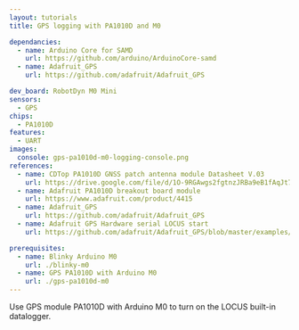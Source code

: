 ```yaml
---
layout: tutorials
title: GPS logging with PA1010D and M0

dependancies:
  - name: Arduino Core for SAMD
    url: https://github.com/arduino/ArduinoCore-samd
  - name: Adafruit_GPS
    url: https://github.com/adafruit/Adafruit_GPS

dev_board: RobotDyn M0 Mini
sensors:
  - GPS
chips:
  - PA1010D
features:
  - UART
images:
  console: gps-pa1010d-m0-logging-console.png
references:
  - name: CDTop PA1010D GNSS patch antenna module Datasheet V.03
    url: https://drive.google.com/file/d/1O-9RGAwgs2fgtnzJRBa9eB1fAqJt7n_k/view
  - name: Adafruit PA1010D breakout board module
    url: https://www.adafruit.com/product/4415
  - name: Adafruit_GPS
    url: https://github.com/adafruit/Adafruit_GPS
  - name: Adafruit GPS Hardware serial LOCUS start
    url: https://github.com/adafruit/Adafruit_GPS/blob/master/examples/GPS_HardwareSerial_LOCUS_Start/GPS_HardwareSerial_LOCUS_Start.ino

prerequisites:
  - name: Blinky Arduino M0
    url: ./blinky-m0
  - name: GPS PA1010D with Arduino M0
    url: ./gps-pa1010d-m0
---
```


Use GPS module PA1010D with Arduino M0 to turn on the LOCUS built-in datalogger.
